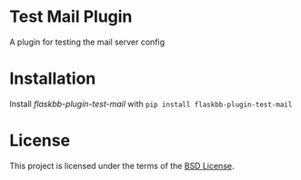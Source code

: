 # Test Mail Plugin

A plugin for testing the mail server config


# Installation

Install *flaskbb-plugin-test-mail* with
``pip install flaskbb-plugin-test-mail``


# License

This project is licensed under the terms of the
[BSD License](https://github.com/flaskbb/flaskbb-plugin-test-mail/blob/master/LICENSE).
